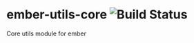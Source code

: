 ember-utils-core  ![Build Status](https://travis-ci.org/AdityaHegde/ember-utils-core.svg)
===========

Core utils module for ember
